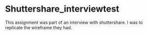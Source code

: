 # Shuttershare_interviewtest

This assignment was part of an interview with shuttershare. I was to replicate the wireframe they had.
